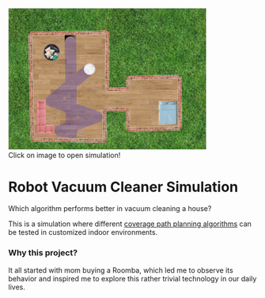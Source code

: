 <a href="https://dogacancolak.github.io/Robot-Vacuum-Cleaner/">
  <img src="/tests/example.png" alt="example" width="400" style="horizontal-align:middle"/>
</a> <br />
Click on image to open simulation!

# Robot Vacuum Cleaner Simulation
Which algorithm performs better in vacuum cleaning a house?

This is a simulation where different [coverage path planning algorithms](https://www.cnet.com/news/how-to-choose-the-best-robot-vacuum-for-your-home-roomba-neato-ecovacs-2019/) can be tested in customized indoor environments.

### Why this project?
It all started with mom buying a Roomba, which led me to observe its behavior and inspired me to explore this rather trivial technology in our daily lives.
